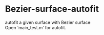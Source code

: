 # Bezier-surface-autofit
autofit a given surface with Bezier surface \
Open 'main_test.m' for autofit.
